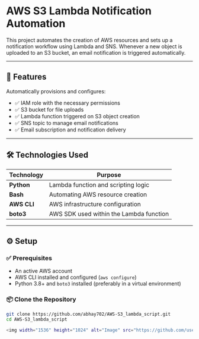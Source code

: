 # AWS S3 Lambda Notification Automation

This project automates the creation of AWS resources and sets up a notification workflow using Lambda and SNS. Whenever a new object is uploaded to an S3 bucket, an email notification is triggered automatically.

---

## 🚀 Features

Automatically provisions and configures:

- ✅ IAM role with the necessary permissions
- ✅ S3 bucket for file uploads
- ✅ Lambda function triggered on S3 object creation
- ✅ SNS topic to manage email notifications
- ✅ Email subscription and notification delivery

---

## 🛠 Technologies Used

| Technology | Purpose |
|------------|---------|
| **Python** | Lambda function and scripting logic |
| **Bash** | Automating AWS resource creation |
| **AWS CLI** | AWS infrastructure configuration |
| **boto3** | AWS SDK used within the Lambda function |

---

## ⚙️ Setup

### ✅ Prerequisites

- An active AWS account
- AWS CLI installed and configured (`aws configure`)
- Python 3.8+ and `boto3` installed (preferably in a virtual environment)

### 📦 Clone the Repository

```bash
git clone https://github.com/abhay702/AWS-S3_lambda_script.git
cd AWS-S3_lambda_script

<img width="1536" height="1024" alt="Image" src="https://github.com/user-attachments/assets/ee410908-054a-4a0e-ba56-8ec76f1eb4d9" />